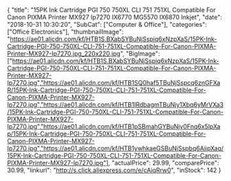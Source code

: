 {
	"title": "15PK Ink Cartridge PGI 750 750XL CLI 751 751XL Compatible For Canon PIXMA Printer MX927 Ip7270 IX6770 MG5570 IX6870 Inkjet",
	"date": "2018-10-31 10:30:20",
	"SubCat": ["Computer & Office"],
	"categories": ["Office Electronics"],
	"thumbnailImage": "https://ae01.alicdn.com/kf/HTB1S.BXabSYBuNjSspiq6xNzpXaS/15PK-Ink-Cartridge-PGI-750-750XL-CLI-751-751XL-Compatible-For-Canon-PIXMA-Printer-MX927-Ip7270.jpg_220x220.jpg",
	"BigImage": ["https://ae01.alicdn.com/kf/HTB1S.BXabSYBuNjSspiq6xNzpXaS/15PK-Ink-Cartridge-PGI-750-750XL-CLI-751-751XL-Compatible-For-Canon-PIXMA-Printer-MX927-Ip7270.jpg","https://ae01.alicdn.com/kf/HTB1SQ0haf5TBuNjSspcq6znGFXaR/15PK-Ink-Cartridge-PGI-750-750XL-CLI-751-751XL-Compatible-For-Canon-PIXMA-Printer-MX927-Ip7270.jpg","https://ae01.alicdn.com/kf/HTB1IRdbagmTBuNjy1Xbq6yMrVXa3/15PK-Ink-Cartridge-PGI-750-750XL-CLI-751-751XL-Compatible-For-Canon-PIXMA-Printer-MX927-Ip7270.jpg","https://ae01.alicdn.com/kf/HTB1pSBmahGYBuNjy0Fnq6x5lpXap/15PK-Ink-Cartridge-PGI-750-750XL-CLI-751-751XL-Compatible-For-Canon-PIXMA-Printer-MX927-Ip7270.jpg","https://ae01.alicdn.com/kf/HTB1ywhkaeGSBuNjSspbq6AiipXaq/15PK-Ink-Cartridge-PGI-750-750XL-CLI-751-751XL-Compatible-For-Canon-PIXMA-Printer-MX927-Ip7270.jpg"],
	"actualPrice": 29.99,
	"comparePrice": 30.99,
	"linkurl": "http://s.click.aliexpress.com/e/cAiqRrw0",
	"inStock": 142
}
